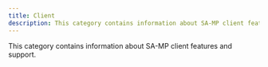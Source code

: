 ```yaml
---
title: Client
description: This category contains information about SA-MP client features and support.
---
```


This category contains information about SA-MP client features and support.
